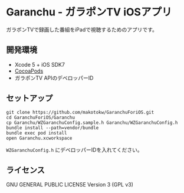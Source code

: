 Garanchu - ガラポンTV iOSアプリ
=========

ガラポンTVで録画した番組をiPadで視聴するためのアプリです。

## 開発環境

 * Xcode 5 + iOS SDK7
 * [CocoaPods](http://cocoapods.org/)
 * ガラポンTV APIのデベロッパーID

## セットアップ

```
git clone https://github.com/makotokw/GaranchuForiOS.git
cd GaranchuForiOS/Garanchu
cp Garanchu/WZGaranchuConfig.sample.h Garanchu/WZGaranchuConfig.h
bundle install --path=vendor/bundle
bundle exec pod install
open Garanchu.xcworkspace
```

``WZGaranchuConfig.h`` にデベロッパーIDを入れてください。


## ライセンス

GNU GENERAL PUBLIC LICENSE Version 3 (GPL v3)